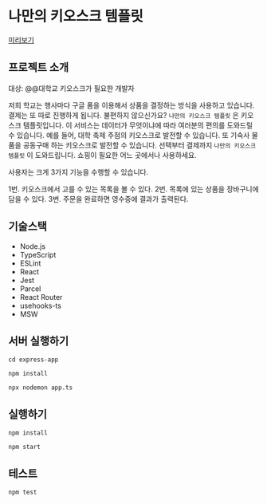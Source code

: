 # 나만의 키오스크 템플릿

[미리보기](/img.png)

## 프로젝트 소개

대상: @@대학교 키오스크가 필요한 개발자

저희 학교는 행사마다 구글 폼을 이용해서 상품을 결정하는 방식을 사용하고 있습니다. 결제는 또 따로 진행하게 됩니다. 불편하지 않으신가요?
`나만의 키오스크 템플릿` 은 키오스크 템플릿입니다. 이 서비스는 데이터가 무엇이냐에 따라 여러분의 편의를 도와드릴 수 있습니다. 예를 들어, 대학 축제 주점의 키오스크로 발전할 수 있습니다. 또 기숙사 물품을 공동구매 하는 키오스크로 발전할 수 있습니다. 선택부터 결제까지 `나만의 키오스크 템플릿` 이 도와드립니다. 쇼핑이 필요한 어느 곳에서나 사용하세요.

사용자는 크게 3가지 기능을 수행할 수 있습니다.

1번. 키오스크에서 고를 수 있는 목록을 볼 수 있다.
2번. 목록에 있는 상품을 장바구니에 담을 수 있다.
3번. 주문을 완료하면 영수증에 결과가 출력된다.

## 기술스택

- Node.js
- TypeScript
- ESLint
- React
- Jest
- Parcel
- React Router
- usehooks-ts
- MSW

## 서버 실행하기

```shell
cd express-app

npm install

npx nodemon app.ts
```

## 실행하기

```shell
npm install

npm start
```

## 테스트

```shell
npm test
```

